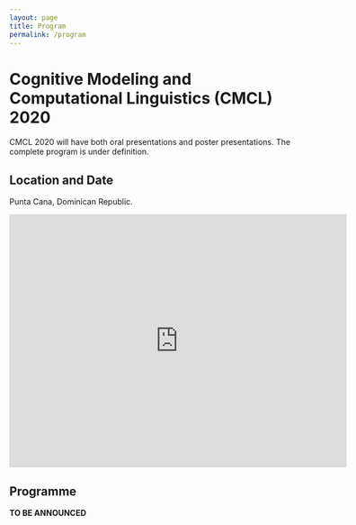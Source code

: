 ```yaml
---
layout: page
title: Program
permalink: /program
---
```


# Cognitive Modeling and Computational Linguistics (CMCL) 2020

CMCL 2020 will have both oral presentations and poster presentations. The complete program is under definition.


## Location and Date

Punta Cana, Dominican Republic.

<iframe src="https://goo.gl/maps/pXfTRnFPt8vfsfbG9" width="600" height="450" frameborder="0" style="border:0" allowfullscreen></iframe>


## Programme

<b> TO BE ANNOUNCED </b>
